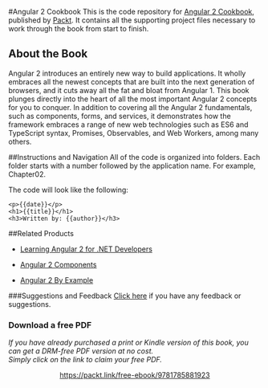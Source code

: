 #Angular 2 Cookbook
This is the code repository for [Angular 2 Cookbook](https://www.packtpub.com/web-development/angular-2-cookbook?utm_source=github&utm_medium=repository&utm_campaign=9781785881923), published by [Packt](https://www.packtpub.com/?utm_source=github). It contains all the supporting project files necessary to work through the book from start to finish.
## About the Book
Angular 2 introduces an entirely new way to build applications. It wholly embraces all the newest concepts that are built into the next generation of browsers, and it cuts away all the fat and bloat from Angular 1. This book plunges directly into the heart of all the most important Angular 2 concepts for you to conquer. In addition to covering all the Angular 2 fundamentals, such as components, forms, and services, it demonstrates how the framework embraces a range of new web technologies such as ES6 and TypeScript syntax, Promises, Observables, and Web Workers, among many others.

##Instructions and Navigation
All of the code is organized into folders. Each folder starts with a number followed by the application name. For example, Chapter02.



The code will look like the following:
```
<p>{{date}}</p>
<h1>{{title}}</h1>
<h3>Written by: {{author}}</h3>
```



##Related Products
* [Learning Angular 2 for .NET Developers](https://www.packtpub.com/web-development/learning-angular-2-net-developers?utm_source=github&utm_medium=repository&utm_campaign=9781785884283)

* [Angular 2 Components](https://www.packtpub.com/web-development/angular-2-components?utm_source=github&utm_medium=repository&utm_campaign=9781785882340)

* [Angular 2 By Example](https://www.packtpub.com/web-development/angular-2-example?utm_source=github&utm_medium=repository&utm_campaign=9781785887192)

###Suggestions and Feedback
[Click here](https://docs.google.com/forms/d/e/1FAIpQLSe5qwunkGf6PUvzPirPDtuy1Du5Rlzew23UBp2S-P3wB-GcwQ/viewform) if you have any feedback or suggestions.
### Download a free PDF

 <i>If you have already purchased a print or Kindle version of this book, you can get a DRM-free PDF version at no cost.<br>Simply click on the link to claim your free PDF.</i>
<p align="center"> <a href="https://packt.link/free-ebook/9781785881923">https://packt.link/free-ebook/9781785881923 </a> </p>